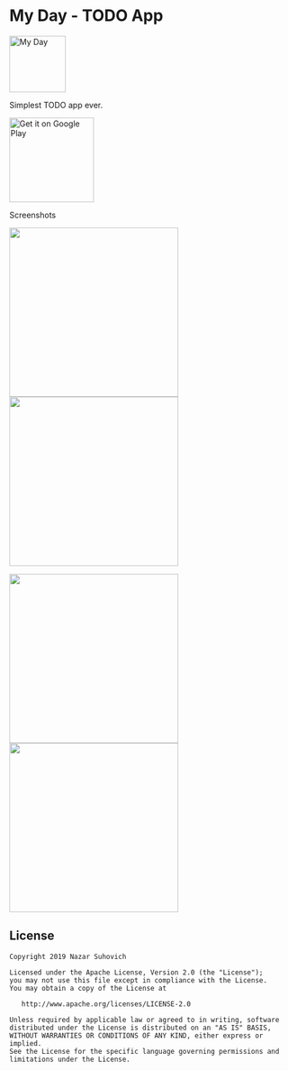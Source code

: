 # My Day - TODO App

<img src="https://github.com/naz013/my-day-todo/raw/master/res/store_icon.png" width="100" alt="My Day">

Simplest TODO app ever.

<a href='https://play.google.com/store/apps/details?id=com.github.naz013.tasker&pcampaignid=MKT-Other-global-all-co-prtnr-py-PartBadge-Mar2515-1'>
<img alt='Get it on Google Play' src='https://play.google.com/intl/en_us/badges/images/generic/en_badge_web_generic.png' width='150'/>
</a>

Screenshots

<p float="left">
  <img src="https://github.com/naz013/my-day-todo/raw/master/res/scr_1.jpg" width="300" />
  <img src="https://github.com/naz013/my-day-todo/raw/master/res/scr_2.jpg" width="300" />
</p>

<p float="left">
  <img src="https://github.com/naz013/my-day-todo/raw/master/res/scr_3.jpg" width="300" />
  <img src="https://github.com/naz013/my-day-todo/raw/master/res/scr_4.jpg" width="300" />
</p>

License
-------

    Copyright 2019 Nazar Suhovich

    Licensed under the Apache License, Version 2.0 (the "License");
    you may not use this file except in compliance with the License.
    You may obtain a copy of the License at

       http://www.apache.org/licenses/LICENSE-2.0

    Unless required by applicable law or agreed to in writing, software
    distributed under the License is distributed on an "AS IS" BASIS,
    WITHOUT WARRANTIES OR CONDITIONS OF ANY KIND, either express or implied.
    See the License for the specific language governing permissions and
    limitations under the License.
